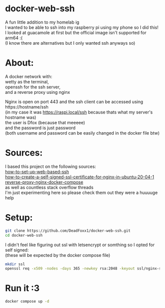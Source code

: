 # docker-web-ssh
A fun little addition to my homelab ig  
I wanted to be able to ssh into my raspberry pi using my phone so I did this!   
I looked at guacamole at first but the official image isn't supported for arm64 :(  
(I know there are alternatives but I only wanted ssh anyways so) 

# About:
A docker network with:   
wetty as the terminal,  
openssh for the ssh server,  
and a reverse proxy using nginx  

Nginx is open on port 443 and the ssh client can be accessed using https://hostname/ssh  
(in my case it was https://raspi.local/ssh because thats what my server's hostname was)  
the user is Dfox (because that meeeee)  
and the password is just password  
(both username and password can be easily changed in the docker file btw)  

# Sources:
I based this project on the following sources:  
[how-to-set-up-web-based-ssh](https://linuxiac.com/how-to-set-up-web-based-ssh/)  
[how-to-create-a-self-signed-ssl-certificate-for-nginx-in-ubuntu-20-04-1](https://www.digitalocean.com/community/tutorials/how-to-create-a-self-signed-ssl-certificate-for-nginx-in-ubuntu-20-04-1)  
[reverse-proxy-nginx-docker-compose](https://weberdominik.com/blog/reverse-proxy-nginx-docker-compose)  
as well as countless stack overflow threads  
I'm just experimenting here so please check them out they were a huuuuge help

# Setup:
```sh
git clone https://github.com/DeadFoxx1/docker-web-ssh.git  
cd docker-web-ssh
```
I didn't feel like figuring out ssl with letsencrypt or somthing so I opted for self signed:  
(these will be expected by the docker compose file)
```sh
mkdir ssl  
openssl req -x509 -nodes -days 365 -newkey rsa:2048 -keyout ssl/nginx-selfsigned.key -out ssl/nginx-selfsigned.crt
```
# Run it :3
```sh
docker compose up -d
```
